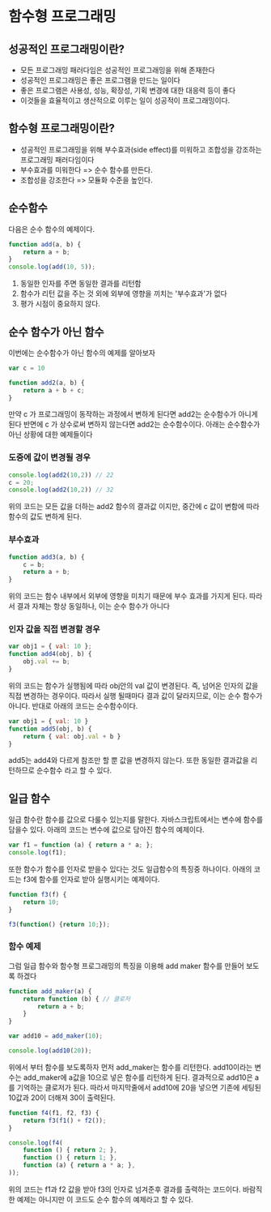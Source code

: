 # 함수형 프로그래밍

## 성공적인 프로그래밍이란?

- 모든 프로그래밍 패러다임은 성공적인 프로그래밍을 위해 존재한다
- 성공적인 프로그래밍은 좋은 프로그램을 만드는 일이다
- 좋은 프로그램은 사용성, 성능, 확장성, 기획 변경에 대한 대응력 등이 좋다
- 이것들을 효율적이고 생산적으로 이루는 일이 성공적이 프로그래밍이다.

## 함수형 프로그래밍이란?

- 성공적인 프로그래밍을 위해 부수효과(side effect)를 미워하고 조합성을 강조하는 프로그래밍 패러다임이다
- 부수효과를 미워한다 => 순수 함수를 만든다.
- 조합성을 강조한다 => 모듈화 수준을 높인다.

## 순수함수

다음은 순수 함수의 예제이다.

```javascript
function add(a, b) {
    return a + b;
}
console.log(add(10, 5));
```

1. 동일한 인자를 주면 동일한 결과를 리턴함
2. 함수가 리턴 값을 주는 것 외에 외부에 영향을 끼치는 '부수효과'가 없다
3. 평가 시점이 중요하지 않다.

## 순수 함수가 아닌 함수

이번에는 순수함수가 아닌 함수의 예제를 알아보자

```javascript
var c = 10

function add2(a, b) {
    return a + b + c;
}
```

만약 c 가 프로그래밍이 동작하는 과정에서 변하게 된다면 add2는 순수함수가 아니게된다
반면에 c 가 상수로써 변하지 않는다면 add2는 순수함수이다.
아래는 순수함수가 아닌 상황에 대한 예제들이다

### 도중에 값이 변경될 경우

```javascript
console.log(add2(10,2)) // 22
c = 20;
console.log(add2(10,2)) // 32
```

위의 코드는 모든 값을 더하는 add2 함수의 결과값 이지만, 중간에 c 값이 변함에 따라 함수의 값도 변하게 된다.

### 부수효과

```javascript
function add3(a, b) {
    c = b;
    return a + b;
}
```

위의 코드는 함수 내부에서 외부에 영향을 미치기 때문에 부수 효과를 가지게 된다.
따라서 결과 자체는 항상 동일하나, 이는 순수 함수가 아니다

### 인자 값을 직접 변경할 경우

```javascript
var obj1 = { val: 10 };
function add4(obj, b) {
    obj.val += b;
}
```

위의 코드는 함수가 실행됨에 따라 obj안의 val 값이 변경된다.
즉, 넘어온 인자의 값을 직접 변경하는 경우이다.
따라서 실행 될때마다 결과 값이 달라지므로, 이는 순수 함수가 아니다.
반대로 아래의 코드는 순수함수이다.

```javascript
var obj1 = { val: 10 }
function add5(obj, b) {
    return { val: obj.val + b }
}
```

add5는 add4와 다르게 참조만 할 뿐 값을 변경하지 않는다.
또한 동일한 결과값을 리턴하므로 순수함수 라고 할 수 있다.

## 일급 함수

일급 함수란 함수를 값으로 다룰수 있는지를 말한다. 자바스크립트에서는 변수에 함수를 담을수 있다.
아래의 코드는 변수에 값으로 담아진 함수의 예제이다.

```javascript
var f1 = function (a) { return a * a; };
console.log(f1);
```

또한 함수가 함수를 인자로 받을수 있다는 것도 일급함수의 특징중 하나이다.
아래의 코드는 f3에 함수를 인자로 받아 실행시키는 예제이다.

```javascript
function f3(f) {
    return 10;
}

f3(function() {return 10;});
```

### 함수 예제

그럼 일급 함수와 함수형 프로그래밍의 특징을 이용해 add maker 함수를 만들어 보도록 하겠다

```javascript
function add_maker(a) {
    return function (b) { // 클로저
        return a + b;
    }
}

var add10 = add_maker(10);

console.log(add10(20));
```

위에서 부터 함수를 보도록하자
먼저 add_maker는 함수를 리턴한다.
add10이라는 변수는 add_maker에 a값을 10으로 넣은 함수를 리턴하게 된다.
결과적으로 add10은 a를 기억하는 클로저가 된다.
따라서 마지막줄에서 add10에 20을 넣으면 기존에 세팅된 10값과 20이 더해져 30이 출력된다.

```javascript
function f4(f1, f2, f3) {
    return f3(f1() + f2());
}

console.log(f4(
    function () { return 2; },
    function () { return 1; },
    function (a) { return a * a; },
));
```

위의 코드는 f1과 f2 값을 받아 f3의 인자로 넘겨준후 결과를 출력하는 코드이다.
바람직한 예제는 아니지만 이 코드도 순수 함수의 예제라고 할 수 있다.